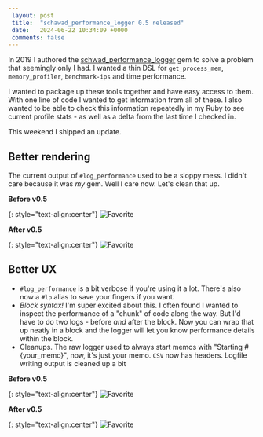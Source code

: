 ```yaml
---
 layout: post
 title:  "schawad_performance_logger 0.5 released"
 date:   2024-06-22 10:34:09 +0000
 comments: false
---
```


In 2019 I authored the [schwad_performance_logger](https://github.com/Schwad/schwad_performance_logger) gem to solve a problem that seemingly only I had. I wanted a thin DSL for `get_process_mem`, `memory_profiler`, `benchmark-ips` and time performance.

I wanted to package up these tools together and have easy access to them. With one line of code I wanted to get information from all of these. I also wanted to be able to check this information repeatedly in my Ruby to see current profile stats - as well as a delta from the last time I checked in.

This weekend I shipped an update.

## Better rendering

The current output of `#log_performance` used to be a sloppy mess. I didn't care because it was _my_ gem. Well I care now. Let's clean that up.

**Before v0.5**

{: style="text-align:center"}
![Favorite](https://i.imgur.com/PDL2Fwt.png)

**After v0.5**

{: style="text-align:center"}
![Favorite](https://i.imgur.com/RsuoVj3.png)

## Better UX

* `#log_performance` is a bit verbose if you're using it a lot. There's also now a `#lp` alias to save your fingers if you want.
* _Block syntax!_ I'm super excited about this. I often found I wanted to inspect the performance of a "chunk" of code along the way. But I'd have to do two logs - before *and* after the block. Now you can wrap that up neatly in a block and the logger will let you know performance details within the block.
* Cleanups. The raw logger used to always start memos with "Starting  #{your_memo}", now, it's just your memo. `CSV` now has headers. Logfile writing output is cleaned up a bit

**Before v0.5**

{: style="text-align:center"}
![Favorite](https://i.imgur.com/6MCMPCq.png)

**After v0.5**

{: style="text-align:center"}
![Favorite](https://i.imgur.com/E6Ib2v8.png)
